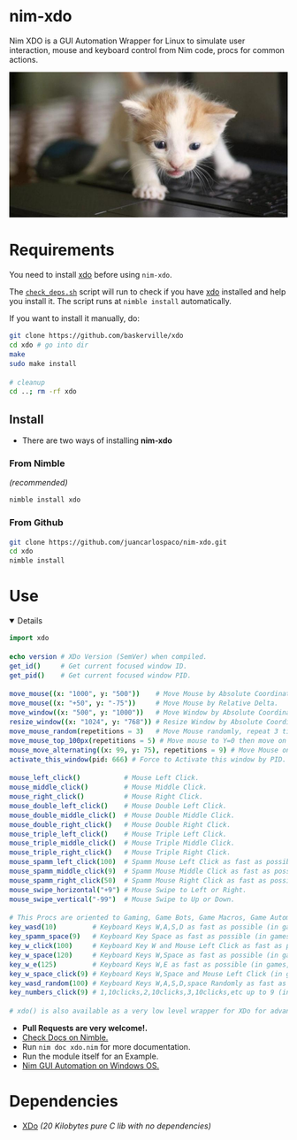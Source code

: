 # nim-xdo

Nim XDO is a GUI Automation Wrapper for Linux to simulate user interaction, mouse and keyboard control from Nim code, procs for common actions.

![Keyboard](https://raw.githubusercontent.com/juancarlospaco/nim-xdo/master/keyboard_kitten.jpg "Keyboard typing simulation for everyone")


# Requirements

You need to install [xdo](https://github.com/baskerville/xdo) before using `nim-xdo`.

The [`check_deps.sh`](./check_deps.sh) script will run to check if you have [xdo](https://github.com/baskerville/xdo) installed and help you install it.
The script runs at `nimble install` automatically.

If you want to install it manually, do:

```bash
git clone https://github.com/baskerville/xdo
cd xdo # go into dir
make
sudo make install

# cleanup
cd ..; rm -rf xdo
```


## Install

- There are two ways of installing **nim-xdo**

### From Nimble
*(recommended)*

```bash
nimble install xdo
```

### From Github

```bash
git clone https://github.com/juancarlospaco/nim-xdo.git
cd xdo
nimble install
```


# Use

<details open >

```nim
import xdo

echo version # XDo Version (SemVer) when compiled.
get_id()     # Get current focused window ID.
get_pid()    # Get current focused window PID.

move_mouse((x: "1000", y: "500"))    # Move Mouse by Absolute Coordinates.
move_mouse((x: "+50", y: "-75"))     # Move Mouse by Relative Delta.
move_window((x: "500", y: "1000"))   # Move Window by Absolute Coordinates.
resize_window((x: "1024", y: "768")) # Resize Window by Absolute Coordinates.
move_mouse_random(repetitions = 3)   # Move Mouse randomly, repeat 3 times.
move_mouse_top_100px(repetitions = 5) # Move mouse to Y=0 then move on jumps of 100px.
mouse_move_alternating((x: 99, y: 75), repetitions = 9) # Move Mouse on ZigZag, repeat 9 times.
activate_this_window(pid: 666) # Force to Activate this window by PID.

mouse_left_click()           # Mouse Left Click.
mouse_middle_click()         # Mouse Middle Click.
mouse_right_click()          # Mouse Right Click.
mouse_double_left_click()    # Mouse Double Left Click.
mouse_double_middle_click()  # Mouse Double Middle Click.
mouse_double_right_click()   # Mouse Double Right Click.
mouse_triple_left_click()    # Mouse Triple Left Click.
mouse_triple_middle_click()  # Mouse Triple Middle Click.
mouse_triple_right_click()   # Mouse Triple Right Click.
mouse_spamm_left_click(100)  # Spamm Mouse Left Click as fast as possible.
mouse_spamm_middle_click(9)  # Spamm Mouse Middle Click as fast as possible.
mouse_spamm_right_click(50)  # Spamm Mouse Right Click as fast as possible.
mouse_swipe_horizontal("+9") # Mouse Swipe to Left or Right.
mouse_swipe_vertical("-99")  # Mouse Swipe to Up or Down.

# This Procs are oriented to Gaming, Game Bots, Game Macros, Game Automation, Streamers, etc.
key_wasd(10)         # Keyboard Keys W,A,S,D as fast as possible (in games,make circles).
key_spamm_space(9)   # Keyboard Key Space as fast as possible (in games,bunny hop).
key_w_click(100)     # Keyboard Key W and Mouse Left Click as fast as possible (in games,forward+hit).
key_w_space(120)     # Keyboard Keys W,Space as fast as possible (in games, forward+jump).
key_w_e(125)         # Keyboard Keys W,E as fast as possible (in games, forward+use).
key_w_space_click(9) # Keyboard Keys W,Space and Mouse Left Click (in games, forward+jump+hit).
key_wasd_random(100) # Keyboard Keys W,A,S,D,space Randomly as fast as possible.
key_numbers_click(9) # 1,10clicks,2,10clicks,3,10clicks,etc up to 9 (in games, shoot weapons 1 to 9).

# xdo() is also available as a very low level wrapper for XDo for advanced developers.
```

</details>

- **Pull Requests are very welcome!.**
- [Check Docs on Nimble.](https://nimble.directory/docs/xdo//xdo.html)
- Run `nim doc xdo.nim` for more documentation.
- Run the module itself for an Example.
- [Nim GUI Automation on Windows OS.](https://nimble.directory/pkg/autome)


# Dependencies

- [XDo](https://github.com/baskerville/xdo#xdo1) *(20 Kilobytes pure C lib with no dependencies)*
